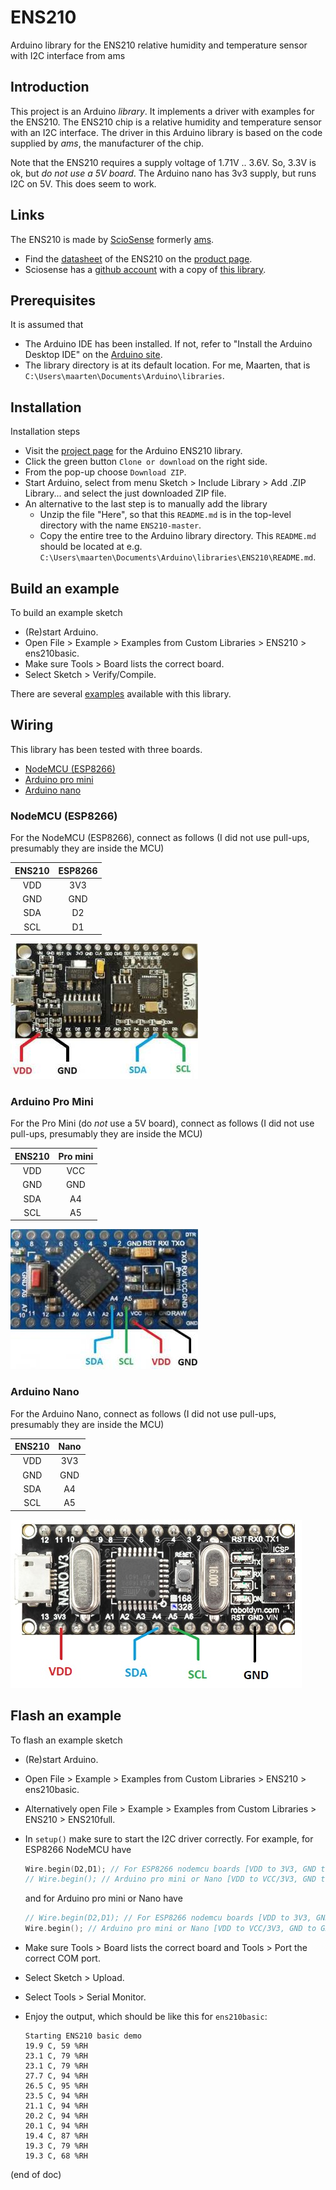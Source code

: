 # ENS210
Arduino library for the ENS210 relative humidity and temperature sensor with I2C interface from ams

## Introduction
This project is an Arduino *library*. It implements a driver with examples for the ENS210.
The ENS210 chip is a relative humidity and temperature sensor with an I2C interface.
The driver in this Arduino library is based on the code supplied by *ams*, the manufacturer of the chip.

Note that the ENS210 requires a supply voltage of 1.71V .. 3.6V.
So, 3.3V is ok, but *do not use a 5V board*.
The Arduino nano has 3v3 supply, but runs I2C on 5V. This does seem to work.

## Links
The ENS210 is made by [ScioSense](https://www.sciosense.com/) formerly [ams](http://ams.com).
 - Find the [datasheet](https://www.sciosense.com/wp-content/uploads/2019/12/ENS210-Datasheet.pdf) of the ENS210 on the
   [product page](https://www.sciosense.com/products/relative-humidity-and-temperature-sensors/ens210-relative-humidity-and-temperature-sensor/).
 - Sciosense has a [github account](https://github.com/sciosense) 
   with a copy of [this library](https://github.com/sciosense/ENS210_driver).

## Prerequisites
It is assumed that
 - The Arduino IDE has been installed.
   If not, refer to "Install the Arduino Desktop IDE" on the
   [Arduino site](https://www.arduino.cc/en/Guide/HomePage).
 - The library directory is at its default location.
   For me, Maarten, that is `C:\Users\maarten\Documents\Arduino\libraries`.

## Installation
Installation steps
 - Visit the [project page](https://github.com/maarten-pennings/ENS210) for the Arduino ENS210 library.
 - Click the green button `Clone or download` on the right side.
 - From the pop-up choose `Download ZIP`.
 - Start Arduino, select from menu Sketch > Include Library > Add .ZIP Library... and select the just downloaded ZIP file.
 - An alternative to the last step is to manually add the library
    - Unzip the file "Here", so that this `README.md` is in the top-level directory with the name `ENS210-master`.
    - Copy the entire tree to the Arduino library directory.
      This `README.md` should be located at e.g.
      `C:\Users\maarten\Documents\Arduino\libraries\ENS210\README.md`.

## Build an example
To build an example sketch
 - (Re)start Arduino.
 - Open File > Example > Examples from Custom Libraries > ENS210 > ens210basic.
 - Make sure Tools > Board lists the correct board.
 - Select Sketch > Verify/Compile.

There are several [examples](examples) available with this library.

## Wiring
This library has been tested with three boards.
 - [NodeMCU (ESP8266)](https://www.aliexpress.com/item/NodeMCU-V3-Lua-WIFI-module-integration-of-ESP8266-extra-memory-32M-flash-USB-serial-CP2102/32779738528.html)
 - [Arduino pro mini](https://www.aliexpress.com/item/ProMini-ATmega328P-3-3V-Compatible-for-Arduino-Pro-Mini/32525927539.html)
 - [Arduino nano](https://www.aliexpress.com/item/Nano-CH340-ATmega328P-MicroUSB-Compatible-for-Arduino-Nano-V3/32572612009.html)

### NodeMCU (ESP8266)
For the NodeMCU (ESP8266), connect as follows (I did not use pull-ups, presumably they are inside the MCU)

| ENS210 | ESP8266 |
|:------:|:-------:|
|   VDD  |   3V3   |
|   GND  |   GND   |
|   SDA  |   D2    |
|   SCL  |   D1    |

![wiring ESP8266 NoeMCU](wire-esp.jpg)

### Arduino Pro Mini
For the Pro Mini (do *not* use a 5V board), connect as follows  (I did not use pull-ups, presumably they are inside the MCU)

| ENS210 | Pro mini |
|:------:|:--------:|
|   VDD  |   VCC    |
|   GND  |   GND    |
|   SDA  |    A4    |
|   SCL  |    A5    |

![wiring pro mini](wire-promini.jpg)

### Arduino Nano
For the Arduino Nano, connect as follows  (I did not use pull-ups, presumably they are inside the MCU)

| ENS210 |   Nano   |
|:------:|:--------:|
|   VDD  |   3V3    |
|   GND  |   GND    |
|   SDA  |    A4    |
|   SCL  |    A5    |

![wiring nano](wire-nanov3.jpg)

## Flash an example
To flash an example sketch
 - (Re)start Arduino.
 - Open File > Example > Examples from Custom Libraries > ENS210 > ens210basic.
 - Alternatively open File > Example > Examples from Custom Libraries > ENS210 > ENS210full.
 - In `setup()` make sure to start the I2C driver correctly.
   For example, for ESP8266 NodeMCU have
     ```C++
     Wire.begin(D2,D1); // For ESP8266 nodemcu boards [VDD to 3V3, GND to GND, SDA to D2, SCL to D1]
     // Wire.begin(); // Arduino pro mini or Nano [VDD to VCC/3V3, GND to GND, SDA to A4, SCL to A5]
     ```
   and for Arduino pro mini or Nano have
     ```C++
     // Wire.begin(D2,D1); // For ESP8266 nodemcu boards [VDD to 3V3, GND to GND, SDA to D2, SCL to D1]
     Wire.begin(); // Arduino pro mini or Nano [VDD to VCC/3V3, GND to GND, SDA to A4, SCL to A5]
     ```
 - Make sure Tools > Board lists the correct board and Tools > Port the correct COM port.
 - Select Sketch > Upload.
 - Select Tools > Serial Monitor.
 - Enjoy the output, which should be like this for `ens210basic`:

     ```Text
     Starting ENS210 basic demo
     19.9 C, 59 %RH
     23.1 C, 79 %RH
     23.1 C, 79 %RH
     27.7 C, 94 %RH
     26.5 C, 95 %RH
     23.5 C, 94 %RH
     21.1 C, 94 %RH
     20.2 C, 94 %RH
     20.1 C, 94 %RH
     19.4 C, 87 %RH
     19.3 C, 79 %RH
     19.3 C, 68 %RH
     ```

(end of doc)
